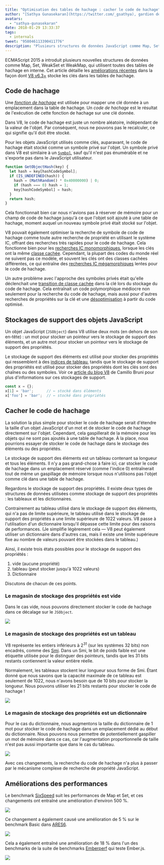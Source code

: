 ```yaml
---
title: "Optimisation des tables de hachage : cacher le code de hachage"
author: "[Sathya Gunasekaran](https://twitter.com/_gsathya), gardien des codes de hachage"
avatars:
  - "sathya-gunasekaran"
date: 2018-01-29 13:33:37
tags:
  - internals
tweet: "958046113390411776"
description: "Plusieurs structures de données JavaScript comme Map, Set, WeakSet et WeakMap utilisent des tables de hachage sous-jacentes. Cet article explique comment V8 v6.3 améliore les performances des tables de hachage."
---
```

ECMAScript 2015 a introduit plusieurs nouvelles structures de données comme Map, Set, WeakSet et WeakMap, qui utilisent toutes des tables de hachage en interne. Cet article détaille les [améliorations récentes](https://bugs.chromium.org/p/v8/issues/detail?id=6404) dans la façon dont [V8 v6.3+](/blog/v8-release-63) stocke les clés dans les tables de hachage.

<!--truncate-->
## Code de hachage

Une [_fonction de hachage_](https://fr.wikipedia.org/wiki/Fonction_de_hachage) est utilisée pour mapper une clé donnée à un emplacement dans la table de hachage. Un _code de hachage_ est le résultat de l'exécution de cette fonction de hachage sur une clé donnée.

Dans V8, le code de hachage est juste un nombre aléatoire, indépendant de la valeur de l'objet. Par conséquent, nous ne pouvons pas le recalculer, ce qui signifie qu'il doit être stocké.

Pour les objets JavaScript utilisés comme clés, auparavant, le code de hachage était stocké comme un symbole privé sur l'objet. Un symbole privé dans V8 est similaire à un [`Symbol`](https://developer.mozilla.org/fr/docs/Web/JavaScript/Reference/Global_Objects/Symbol), sauf qu'il n'est pas énumérable et ne s'exporte pas dans le JavaScript utilisateur.

```js
function GetObjectHash(key) {
  let hash = key[hashCodeSymbol];
  if (IS_UNDEFINED(hash)) {
    hash = (MathRandom() * 0x40000000) | 0;
    if (hash === 0) hash = 1;
    key[hashCodeSymbol] = hash;
  }
  return hash;
}
```

Cela fonctionnait bien car nous n'avions pas à réserver de mémoire pour un champ de code de hachage jusqu'à ce que l'objet soit ajouté à une table de hachage, moment auquel un nouveau symbole privé était stocké sur l'objet.

V8 pouvait également optimiser la recherche de symbole de code de hachage comme toute autre recherche de propriété en utilisant le système IC, offrant des recherches très rapides pour le code de hachage. Cela fonctionne bien pour les [recherches IC monomorphiques](https://fr.wikipedia.org/wiki/Inline_caching#Monomorphic_inline_caching), lorsque les clés ont la même [classe cachée](/). Cependant, la plupart des codes du monde réel ne suivent pas ce modèle, et souvent les clés ont des classes cachées différentes, ce qui entraîne des [recherches IC mégamorphiques](https://fr.wikipedia.org/wiki/Inline_caching#Megamorphic_inline_caching) lentes pour le code de hachage.

Un autre problème avec l'approche des symboles privés était qu'elle déclenchait une [transition de classe cachée](/#fast-property-access) dans la clé lors du stockage du code de hachage. Cela entraînait un code polymorphique médiocre non seulement pour la recherche du code de hachage, mais aussi pour d'autres recherches de propriétés sur la clé et une [désoptimisation](https://floitsch.blogspot.com/2012/03/optimizing-for-v8-inlining.html) à partir du code optimisé.

## Stockages de support des objets JavaScript

Un objet JavaScript (`JSObject`) dans V8 utilise deux mots (en dehors de son en-tête) : un mot pour stocker un pointeur vers le stockage de support des éléments, et un autre mot pour stocker un pointeur vers le stockage de support des propriétés.

Le stockage de support des éléments est utilisé pour stocker des propriétés qui ressemblent à des [indices de tableau](https://tc39.es/ecma262/#sec-array-index), tandis que le stockage de support des propriétés est utilisé pour stocker des propriétés dont les clés sont des chaînes ou des symboles. Voir ce [article du blog V8](/blog/fast-properties) de Camillo Bruni pour plus d'informations sur ces stockages de support.

```js
const x = {};
x[1] = 'bar';      // ← stocké dans éléments
x['foo'] = 'bar';  // ← stocké dans propriétés
```

## Cacher le code de hachage

La solution la plus simple pour stocker le code de hachage serait d'étendre la taille d'un objet JavaScript d'un mot et de stocker le code de hachage directement sur l'objet. Cependant, cela gaspillerait de la mémoire pour les objets qui ne sont pas ajoutés à une table de hachage. À la place, nous pourrions essayer de stocker le code de hachage dans le stockage des éléments ou des propriétés.

Le stockage de support des éléments est un tableau contenant sa longueur et tous les éléments. Il n'y a pas grand-chose à faire ici, car stocker le code de hachage dans un emplacement réservé (comme l'indice 0) entraînerait tout de même un gaspillage de mémoire lorsque nous n'utilisons pas l'objet comme clé dans une table de hachage.

Regardons le stockage de support des propriétés. Il existe deux types de structures de données utilisées comme stockage de support des propriétés : les tableaux et les dictionnaires.

Contrairement au tableau utilisé dans le stockage de support des éléments, qui n'a pas de limite supérieure, le tableau utilisé dans le stockage de support des propriétés a une limite supérieure de 1022 valeurs. V8 passe à l'utilisation d'un dictionnaire lorsqu'il dépasse cette limite pour des raisons de performances. (Je simplifie légèrement cela — V8 peut également utiliser un dictionnaire dans d'autres cas, mais il existe une limite supérieure fixe au nombre de valeurs pouvant être stockées dans le tableau.)

Ainsi, il existe trois états possibles pour le stockage de support des propriétés :

1. vide (aucune propriété)
2. tableau (peut stocker jusqu'à 1022 valeurs)
3. Dictionnaire

Discutons de chacun de ces points.

### Le magasin de stockage des propriétés est vide

Dans le cas vide, nous pouvons directement stocker le code de hachage dans ce décalage sur le `JSObject`.

![](/_img/hash-code/properties-backing-store-empty.png)

### Le magasin de stockage des propriétés est un tableau

V8 représente les entiers inférieurs à 2<sup>31</sup> (sur les systèmes 32 bits) non encadrés, comme des [Smi](https://wingolog.org/archives/2011/05/18/value-representation-in-javascript-implementations). Dans un Smi, le bit de poids faible est une étiquette utilisée pour le distinguer des pointeurs, tandis que les 31 bits restants contiennent la valeur entière réelle.

Normalement, les tableaux stockent leur longueur sous forme de Smi. Étant donné que nous savons que la capacité maximale de ce tableau est seulement de 1022, nous n'avons besoin que de 10 bits pour stocker la longueur. Nous pouvons utiliser les 21 bits restants pour stocker le code de hachage !

![](/_img/hash-code/properties-backing-store-array.png)

### Le magasin de stockage des propriétés est un dictionnaire

Pour le cas du dictionnaire, nous augmentons la taille du dictionnaire de 1 mot pour stocker le code de hachage dans un emplacement dédié au début du dictionnaire. Nous pouvons nous permettre de potentiellement gaspiller un mot de mémoire dans ce cas, car l'augmentation proportionnelle de taille n'est pas aussi importante que dans le cas du tableau.

![](/_img/hash-code/properties-backing-store-dictionary.png)

Avec ces changements, la recherche du code de hachage n'a plus à passer par le mécanisme complexe de recherche de propriété JavaScript.

## Améliorations des performances

Le benchmark [SixSpeed](https://github.com/kpdecker/six-speed) suit les performances de Map et Set, et ces changements ont entraîné une amélioration d'environ 500 %.

![](/_img/hash-code/sixspeed.png)

Ce changement a également causé une amélioration de 5 % sur le benchmark Basic dans [ARES6](https://webkit.org/blog/7536/jsc-loves-es6/).

![](/_img/hash-code/ares-6.png)

Cela a également entraîné une amélioration de 18 % dans l'un des benchmarks de la suite de benchmarks [Emberperf](http://emberperf.eviltrout.com/) qui teste Ember.js.

![](/_img/hash-code/emberperf.jpg)
